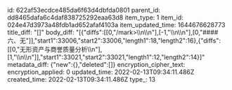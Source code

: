 id: 622af53ecdce485da6f63d4dbfda0801
parent_id: dd8465dafa6c4daf838725292eaa63d8
item_type: 1
item_id: 024e47d3973a48fdb1ad652afaf4103a
item_updated_time: 1644676628773
title_diff: "[]"
body_diff: "[{\"diffs\":[[0,\"/mark>\\\n\\\n\"],[-1,\"\\\n\\\n\"],[0,\"#### 六、无\"]],\"start1\":33006,\"start2\":33006,\"length1\":18,\"length2\":16},{\"diffs\":[[0,\"无形资产与商誉质量分析\\\n\"],[1,\"\\\n\\\n\"]],\"start1\":33021,\"start2\":33021,\"length1\":12,\"length2\":14}]"
metadata_diff: {"new":{},"deleted":[]}
encryption_cipher_text: 
encryption_applied: 0
updated_time: 2022-02-13T09:34:11.486Z
created_time: 2022-02-13T09:34:11.486Z
type_: 13
